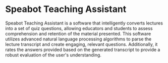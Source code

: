 # Speabot Teaching Assistant

Speabot Teaching Assistant is a software that intelligently converts lectures into a set of quiz questions, allowing educators and students to assess comprehension and retention of the material presented. This software utilizes advanced natural language processing algorithms to parse the lecture transcript and create engaging, relevant questions. Additionally, it rates the answers provided based on the generated transcript to provide a robust evaluation of the user's understanding.

